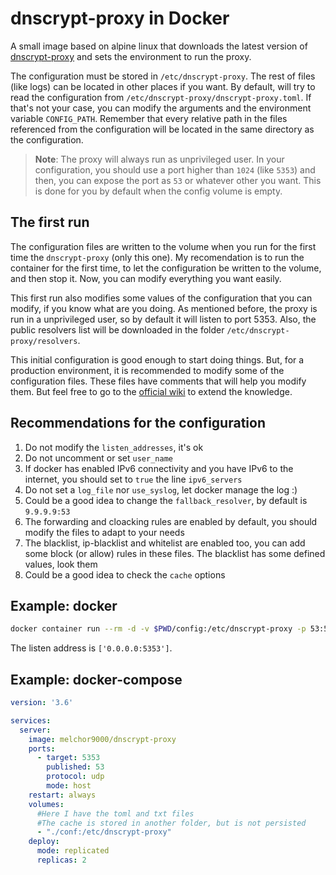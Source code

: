 # dnscrypt-proxy in Docker

A small image based on alpine linux that downloads the latest version of [dnscrypt-proxy](https://github.com/jedisct1/dnscrypt-proxy) and sets the environment to run the proxy.

The configuration must be stored in `/etc/dnscrypt-proxy`. The rest of files (like logs) can be located in other places if you want. By default, will try to read the configuration from `/etc/dnscrypt-proxy/dnscrypt-proxy.toml`. If that's not your case, you can modify the arguments and the environment variable `CONFIG_PATH`. Remember that every relative path in the files referenced from the configuration will be located in the same directory as the configuration.

> **Note**: The proxy will always run as unprivileged user. In your configuration, you should use a port higher than `1024` (like `5353`) and then, you can expose the port as `53` or whatever other you want. This is done for you by default when the config volume is empty.

## The first run

The configuration files are written to the volume when you run for the first time the `dnscrypt-proxy` (only this one). My recomendation is to run the container for the first time, to let the configuration be written to the volume, and then stop it. Now, you can modify everything you want easily.

This first run also modifies some values of the configuration that you can modify, if you know what are you doing. As mentioned before, the proxy is run in a unprivileged user, so by default it will listen to port 5353. Also, the public resolvers list will be downloaded in the folder `/etc/dnscrypt-proxy/resolvers`.

This initial configuration is good enough to start doing things. But, for a production environment, it is recommended to modify some of the configuration files. These files have comments that will help you modify them. But feel free to go to the [official wiki](https://github.com/jedisct1/dnscrypt-proxy/wiki/Configuration) to extend the knowledge.

## Recommendations for the configuration

 1. Do not modify the `listen_addresses`, it's ok
 2. Do not uncomment or set `user_name`
 3. If docker has enabled IPv6 connectivity and you have IPv6 to the internet, you should set to `true` the line `ipv6_servers`
 4. Do not set a `log_file` nor `use_syslog`, let docker manage the log :)
 5. Could be a good idea to change the `fallback_resolver`, by default is `9.9.9.9:53`
 6. The forwarding and cloacking rules are enabled by default, you should modify the files to adapt to your needs
 7. The blacklist, ip-blacklist and whitelist are enabled too, you can add some block (or allow) rules in these files. The blacklist has some defined values, look them
 8. Could be a good idea to check the `cache` options


## Example: docker

```sh
docker container run --rm -d -v $PWD/config:/etc/dnscrypt-proxy -p 53:5353/udp melchor9000/dnscrypt-proxy
```

The listen address is `['0.0.0.0:5353']`.

## Example: docker-compose

```yaml
version: '3.6'

services:
  server:
    image: melchor9000/dnscrypt-proxy
    ports:
      - target: 5353
        published: 53
        protocol: udp
        mode: host
    restart: always
    volumes:
      #Here I have the toml and txt files
      #The cache is stored in another folder, but is not persisted
      - "./conf:/etc/dnscrypt-proxy"
    deploy:
      mode: replicated
      replicas: 2
```

